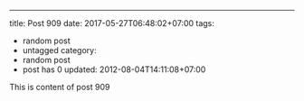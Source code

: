 ---
title: Post 909
date: 2017-05-27T06:48:02+07:00
tags:
  - random post
  - untagged
category:
  - random post
  - post has 0
updated: 2012-08-04T14:11:08+07:00

This is content of post 909
